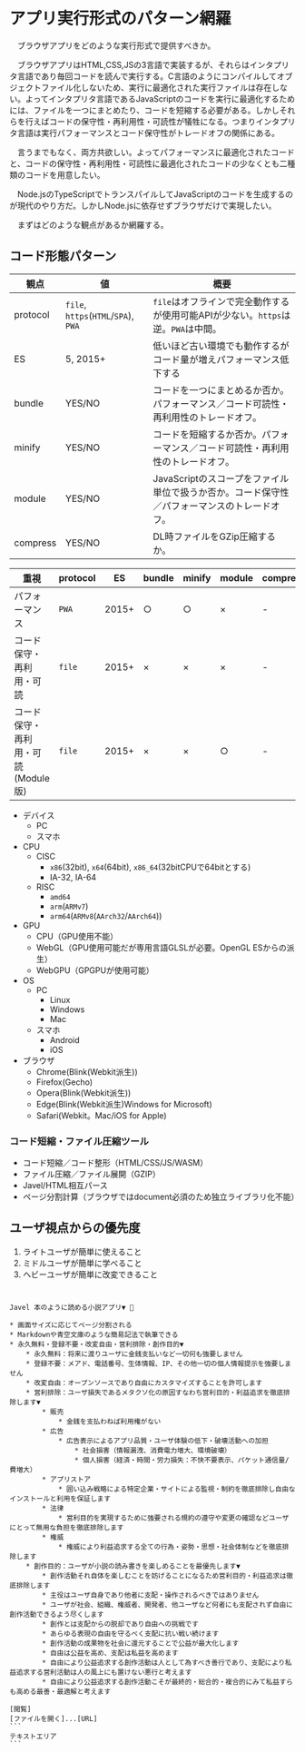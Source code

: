 # アプリ実行形式のパターン網羅

　ブラウザアプリをどのような実行形式で提供すべきか。

　ブラウザアプリはHTML,CSS,JSの3言語で実装するが、それらはインタプリタ言語であり毎回コードを読んで実行する。C言語のようにコンパイルしてオブジェクトファイル化しないため、実行に最適化された実行ファイルは存在しない。よってインタプリタ言語であるJavaScriptのコードを実行に最適化するためには、ファイルを一つにまとめたり、コードを短縮する必要がある。しかしそれらを行えばコードの保守性・再利用性・可読性が犠牲になる。つまりインタプリタ言語は実行パフォーマンスとコード保守性がトレードオフの関係にある。

　言うまでもなく、両方共欲しい。よってパフォーマンスに最適化されたコードと、コードの保守性・再利用性・可読性に最適化されたコードの少なくとも二種類のコードを用意したい。

　Node.jsのTypeScriptでトランスパイルしてJavaScriptのコードを生成するのが現代のやり方だ。しかしNode.jsに依存せずブラウザだけで実現したい。

　まずはどのような観点があるか網羅する。

## コード形態パターン

観点|値|概要
----|--|----
protocol|`file`, `https`(`HTML`/`SPA`), `PWA`|`file`はオフラインで完全動作するが使用可能APIが少ない。`https`は逆。`PWA`は中間。
ES|5, 2015+|低いほど古い環境でも動作するがコード量が増えパフォーマンス低下する
bundle|YES/NO|コードを一つにまとめるか否か。パフォーマンス／コード可読性・再利用性のトレードオフ。
minify|YES/NO|コードを短縮するか否か。パフォーマンス／コード可読性・再利用性のトレードオフ。
module|YES/NO|JavaScriptのスコープをファイル単位で扱うか否か。コード保守性／パフォーマンスのトレードオフ。
compress|YES/NO|DL時ファイルをGZip圧縮するか。

重視|protocol|ES|bundle|minify|module|compress
----|--------|--|------|------|------|--------
パフォーマンス|`PWA`|2015+|○|○|×|-
コード保守・再利用・可読|`file`|2015+|×|×|×|-
コード保守・再利用・可読(Module版)|`file`|2015+|×|×|○|-

* デバイス
    * PC
    * スマホ
* CPU
    * CISC
        * `x86`(32bit), `x64`(64bit), `x86_64`(32bitCPUで64bitとする)
        * IA-32, IA-64
    * RISC
        * `amd64`
        * `arm`(`ARMv7`)
        * `arm64`(`ARMv8`(`AArch32`/`AArch64`))
* GPU
    * CPU（GPU使用不能）
    * WebGL（GPU使用可能だが専用言語GLSLが必要。OpenGL ESからの派生）
    * WebGPU（GPGPUが使用可能）
* OS
    * PC
        * Linux
        * Windows
        * Mac
    * スマホ
        * Android
        * iOS
* ブラウザ
    * Chrome(Blink(Webkit派生))
    * Firefox(Gecho)
    * Opera(Blink(Webkit派生))
    * Edge(Blink(Webkit派生)Windows for Microsoft)
    * Safari(Webkit。Mac/iOS for Apple)

### コード短縮・ファイル圧縮ツール

* コード短縮／コード整形（HTML/CSS/JS/WASM）
* ファイル圧縮／ファイル展開（GZIP）
* Javel/HTML相互パース
* ページ分割計算（ブラウザではdocument必須のため独立ライブラリ化不能）

## ユーザ視点からの優先度

1. ライトユーザが簡単に使えること
2. ミドルユーザが簡単に学べること
3. ヘビーユーザが簡単に改変できること

# 

````
Javel 本のように読める小説アプリ▼ 🐙

* 画面サイズに応じてページ分割される
* Markdownや青空文庫のような簡易記法で執筆できる
* 永久無料・登録不要・改変自由・営利排除・創作目的▼
    * 永久無料：将来に渡りユーザに金銭支払いなど一切何も強要しません
    * 登録不要：メアド、電話番号、生体情報、IP、その他一切の個人情報提示を強要しません
    * 改変自由：オープンソースであり自由にカスタマイズすることを許可します
    * 営利排除：ユーザ損失であるメタクソ化の原因すなわち営利目的・利益追求を徹底排除します▼
        * 販売
            * 金銭を支払わねば利用権がない
        * 広告
            * 広告表示によるアプリ品質・ユーザ体験の低下・破壊活動への加担
                * 社会損害（情報漏洩、消費電力増大、環境破壊）
                * 個人損害（経済・時間・労力損失：不快不要表示、パケット通信量/費増大）
        * アプリストア
            * 囲い込み戦略による特定企業・サイトによる監視・制約を徹底排除し自由なインストールと利用を保証します
        * 法律
            * 営利目的を実現するために強要される規約の遵守や変更の確認などユーザにとって無用な負担を徹底排除します
        * 権威
            * 権威により利益追求する全ての行為・姿勢・思想・社会体制などを徹底排除します
    * 創作目的：ユーザが小説の読み書きを楽しめることを最優先します▼
        * 創作活動それ自体を楽しむことを妨げることになるため営利目的・利益追求は徹底排除します
        * 主役はユーザ自身であり他者に支配・操作されるべきではありません
        * ユーザが社会、組織、権威者、開発者、他ユーザなど何者にも支配されず自由に創作活動できるよう尽くします
        * 創作とは支配からの脱却であり自由への挑戦です
        * あらゆる表現の自由を守るべく支配に抗い戦い続けます
        * 創作活動の成果物を社会に還元することで公益が最大化します
        * 自由は公益を高め、支配は私益を高めます
        * 自由により公益追求する創作活動は人として為すべき善行であり、支配により私益追求する営利活動は人の風上にも置けない悪行と考えます
        * 自由により公益追求する創作活動こそが最終的・総合的・複合的にみて私益すらも高める最善・最適解と考えます

[閲覧]
[ファイルを開く]...[URL]
```
テキストエリア
```
````

